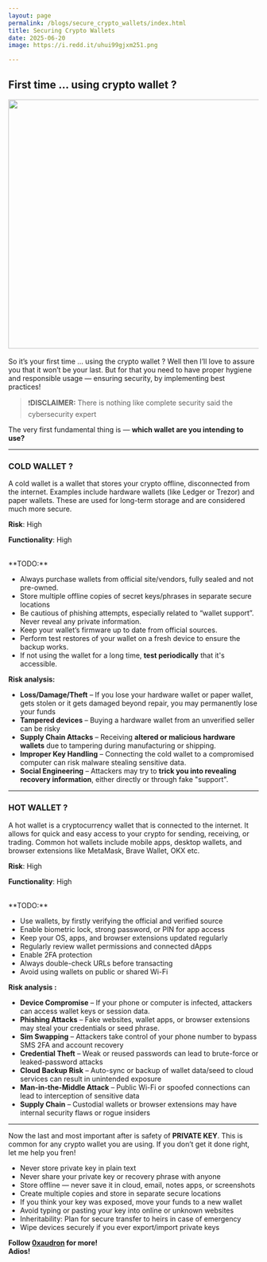 ```yaml
---
layout: page
permalink: /blogs/secure_crypto_wallets/index.html
title: Securing Crypto Wallets
date: 2025-06-20
image: https://i.redd.it/uhui99gjxm251.png

---
```


## First time ... using crypto wallet ? 
<img src="https://i.redd.it/uhui99gjxm251.png" width="600" height="500">
<br><br>
So it’s your first time … using the crypto wallet ? Well then I’ll love to assure you that it won’t be your last. But for that you need to have proper hygiene and responsible usage — ensuring security, by implementing best practices!

> ❗**DISCLAIMER:** There is nothing like complete security said the   cybersecurity expert
> 

The very first fundamental thing is — **which wallet are you intending to use?**

---

### **COLD WALLET ?**

A cold wallet is a wallet that stores your crypto offline, disconnected from the internet. Examples include hardware wallets (like Ledger or Trezor) and paper wallets. These are used for long-term storage and are considered much more secure.

**Risk**: High

**Functionality**: High

<br>
**TODO:**

- Always purchase wallets from official site/vendors, fully sealed and not pre-owned.
- Store multiple offline copies of secret keys/phrases in separate secure locations
- Be cautious of phishing attempts, especially related to “wallet support”. Never reveal any private information.
- Keep your wallet’s firmware up to date from official sources.
- Perform test restores of your wallet on a fresh device to ensure the backup works.
- If not using the wallet for a long time, **test periodically** that it's accessible.

**Risk analysis:**

- **Loss/Damage/Theft** – If you lose your hardware wallet or paper wallet, gets stolen or it gets damaged beyond repair, you may permanently lose your funds
- **Tampered devices** – Buying a hardware wallet from an unverified seller can be risky
- **Supply Chain Attacks** – Receiving **altered or malicious hardware wallets** due to tampering during manufacturing or shipping.
- **Improper Key Handling** – Connecting the cold wallet to a compromised computer can risk malware stealing sensitive data.
- **Social Engineering** – Attackers may try to **trick you into revealing recovery information**, either directly or through fake "support".

---

### **HOT WALLET ?**

A hot wallet is a cryptocurrency wallet that is connected to the internet. It allows for quick and easy access to your crypto for sending, receiving, or trading. Common hot wallets include mobile apps, desktop wallets, and browser extensions like MetaMask, Brave Wallet, OKX etc.

**Risk**: High

**Functionality**: High

<br>
**TODO:**

-  Use wallets, by firstly verifying the official and verified source
-  Enable biometric lock, strong password, or PIN for app access
-  Keep your OS, apps, and browser extensions updated regularly
-  Regularly review wallet permissions and connected dApps
-  Enable 2FA protection
-  Always double-check URLs before transacting
-  Avoid using wallets on public or shared Wi-Fi

**Risk analysis :**

- **Device Compromise** – If your phone or computer is infected, attackers can access wallet keys or session data.
- **Phishing Attacks** –  Fake websites, wallet apps, or browser extensions may steal your credentials or seed phrase.
- **Sim Swapping** – Attackers take control of your phone number to bypass SMS 2FA and account recovery
- **Credential Theft** – Weak or reused passwords can lead to brute-force or leaked-password attacks
- **Cloud Backup Risk** – Auto-sync or backup of wallet data/seed to cloud services can result in unintended exposure
- **Man-in-the-Middle Attack** – Public Wi-Fi or spoofed connections can lead to interception of sensitive data
- **Supply Chain** – Custodial wallets or browser extensions may have internal security flaws or rogue insiders

---

Now the last and most important after is safety of **PRIVATE KEY**. This is common for any crypto wallet you are using. If you don’t get it done right, let me help you fren!

-  Never store private key in plain text
-  Never share your private key or recovery phrase with anyone
-  Store offline — never save it in cloud, email, notes apps, or screenshots
-  Create multiple copies and store in separate secure locations
-  If you think your key was exposed, move your funds to a new wallet
-  Avoid typing or pasting your key into online or unknown websites
-  Inheritability: Plan for secure transfer to heirs in case of emergency
-  Wipe devices securely if you ever export/import private keys

**Follow [0xaudron](https://x.com/0xaudron) for more!**
<br>
**Adios!**